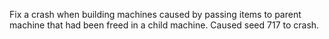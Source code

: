 Fix a crash when building machines caused by passing items to parent
machine that had been freed in a child machine.
Caused seed 717 to crash.